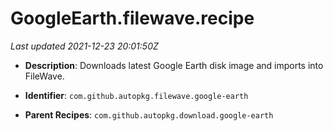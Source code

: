# GoogleEarth.filewave.recipe

_Last updated 2021-12-23 20:01:50Z_

- **Description**: Downloads latest Google Earth disk image and imports into FileWave.

- **Identifier**: `com.github.autopkg.filewave.google-earth`

- **Parent Recipes**: `com.github.autopkg.download.google-earth`
